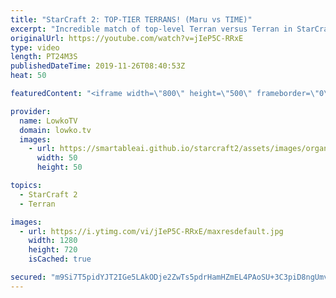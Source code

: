 ```yaml
---
title: "StarCraft 2: TOP-TIER TERRANS! (Maru vs TIME)"
excerpt: "Incredible match of top-level Terran versus Terran in StarCraft 2. In this professional match between Maru and TIME, both players take very few early game commitments and play an epic macro game.  Get more videos & support my work: http://www.patreon.com/lowkotv  My second channel: http://lowko.tv/morelowko"
originalUrl: https://youtube.com/watch?v=jIeP5C-RRxE
type: video
length: PT24M3S
publishedDateTime: 2019-11-26T08:40:53Z
heat: 50

featuredContent: "<iframe width=\"800\" height=\"500\" frameborder=\"0\" src=\"https://www.youtube.com/embed/jIeP5C-RRxE\" allow=\"accelerometer; autoplay; encrypted-media; gyroscope; picture-in-picture\" allowfullscreen></iframe>"

provider:
  name: LowkoTV
  domain: lowko.tv
  images:
    - url: https://smartableai.github.io/starcraft2/assets/images/organizations/lowko.tv-50x50.jpg
      width: 50
      height: 50

topics:
  - StarCraft 2
  - Terran

images:
  - url: https://i.ytimg.com/vi/jIeP5C-RRxE/maxresdefault.jpg
    width: 1280
    height: 720
    isCached: true

secured: "m9Si7T5pidYJT2IGe5LAkODje2ZwTs5pdrHamHZmEL4PAoSU+3C3piD8ngUmvIGYwbnRIgQ3QMKvK21yPmzHTj3LWTDG/YdVb/y26RbVkxFr4VkicY9WvwRrECJHRrQRkI63OXQXC1x60Rfk067AvS3jq271mIkLfJ4oaxOXYKdgpCNvGim+u8iIBlUKA4+jLfLPb5M4gFhh1bavFzNZaaD8qM3TTKp83snKUC1mDsIFd4DzOavNm+JBVyOtj287ovKq1OIIcsCm7sfcZXBZtg79h0ZCVOCfhcEKPKXW9BLAn9cDny18ANrwU+aeVNixsUDgwQKQ5CRGgyCuLSSCzlHSGSeR7OmduK5e7VMZ7+f4FP4SxAILQ0Y3mlIg3qap/zYURkiB2WAQWNYQIl3vaB25PIMtQj2KTcQTpmQfX/M=;TN4lZSMJ2eXz0sCxaD6xAQ=="
---
```


